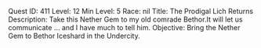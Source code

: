 Quest ID: 411
Level: 12
Min Level: 5
Race: nil
Title: The Prodigal Lich Returns
Description: Take this Nether Gem to my old comrade Bethor.It will let us communicate ... and I have much to tell him.
Objective: Bring the Nether Gem to Bethor Iceshard in the Undercity.
